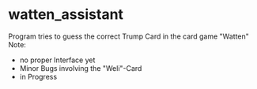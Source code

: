 # watten_assistant
Program tries to guess the correct Trump Card in the card game "Watten"
Note:
  * no proper Interface yet
  * Minor Bugs involving the "Weli"-Card
  * in Progress
